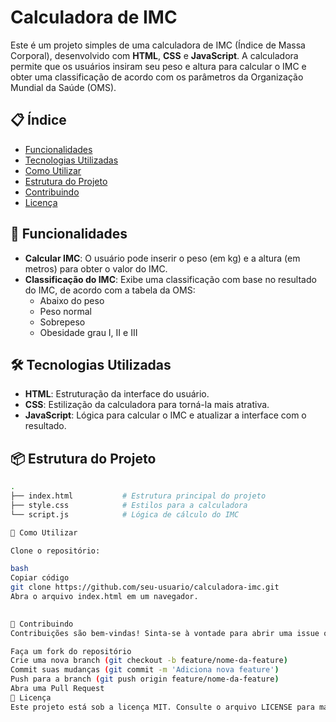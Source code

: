 # Calculadora de IMC

Este é um projeto simples de uma calculadora de IMC (Índice de Massa Corporal), desenvolvido com **HTML**, **CSS** e **JavaScript**. A calculadora permite que os usuários insiram seu peso e altura para calcular o IMC e obter uma classificação de acordo com os parâmetros da Organização Mundial da Saúde (OMS).

## 📋 Índice

- [Funcionalidades](#funcionalidades)
- [Tecnologias Utilizadas](#tecnologias-utilizadas)
- [Como Utilizar](#como-utilizar)
- [Estrutura do Projeto](#estrutura-do-projeto)
- [Contribuindo](#contribuindo)
- [Licença](#licença)

## 🌟 Funcionalidades

- **Calcular IMC**: O usuário pode inserir o peso (em kg) e a altura (em metros) para obter o valor do IMC.
- **Classificação do IMC**: Exibe uma classificação com base no resultado do IMC, de acordo com a tabela da OMS:
  - Abaixo do peso
  - Peso normal
  - Sobrepeso
  - Obesidade grau I, II e III

## 🛠 Tecnologias Utilizadas

- **HTML**: Estruturação da interface do usuário.
- **CSS**: Estilização da calculadora para torná-la mais atrativa.
- **JavaScript**: Lógica para calcular o IMC e atualizar a interface com o resultado.

## 📦 Estrutura do Projeto

```bash
.
├── index.html           # Estrutura principal do projeto
├── style.css            # Estilos para a calculadora
└── script.js            # Lógica de cálculo do IMC

🚀 Como Utilizar

Clone o repositório:

bash
Copiar código
git clone https://github.com/seu-usuario/calculadora-imc.git
Abra o arquivo index.html em um navegador.

 
🤝 Contribuindo
Contribuições são bem-vindas! Sinta-se à vontade para abrir uma issue ou enviar um pull request.

Faça um fork do repositório
Crie uma nova branch (git checkout -b feature/nome-da-feature)
Commit suas mudanças (git commit -m 'Adiciona nova feature')
Push para a branch (git push origin feature/nome-da-feature)
Abra uma Pull Request
📄 Licença
Este projeto está sob a licença MIT. Consulte o arquivo LICENSE para mais detalhes.
